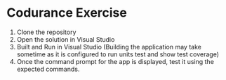 # Codurance Exercise
1. Clone the repository
2. Open the solution in Visual Studio
3. Built and Run in Visual Studio (Building the application may take sometime as it is configured to run units test and show test coverage)
4. Once the command prompt for the app is displayed, test it using the expected commands.
